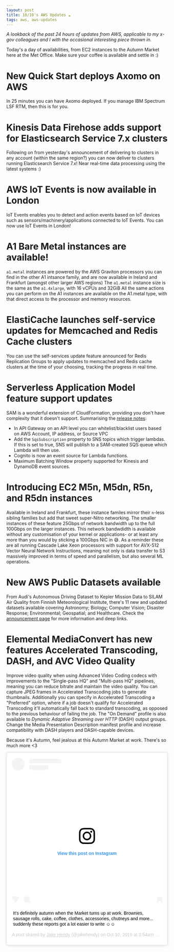 ```yaml
---
layout: post
title: 10/10's AWS Updates ☁
tags: aws, aws-updates
---
```


_A lookback of the past 24 hours of updates from AWS, applicable to my x-gov colleagues and I with the occasional interesting piece thrown in._

Today's a day of availabilities, from EC2 instances to the Autumn Market here at the Met Office. Make sure your coffee is available and settle in :) 


# New Quick Start deploys Axomo on AWS
In 25 minutes you can have Axomo deployed. If you manage IBM Spectrum LSF RTM, then this is for you. 

# Kinesis Data Firehose adds support for Elasticsearch Service 7.x clusters
Following on from yesterday's announcement of delivering to clusters in any account (within the same region?) you can now deliver to clusters running Elasticsearch Service 7.x!
Near real-time data processing using the latest systems :) 

# AWS IoT Events is now available in London
IoT Events enables you to detect and action events based on IoT devices such as sensors/machinery/applications connected to IoT Events. 
You can now use IoT Events in London!

# A1 Bare Metal instances are available!
`a1.metal` instances are powered by the AWS Graviton processors you can find in the other A1 intsance family, and are now available in Ireland and Frankfurt (amongst other larger AWS regions)
The `a1.metal` instance size is the same as the `a1.4xlarge`, with 16 vCPUs and 32GiB
All the same actions you can perform on the A1 instances are available on the A1.metal type, with that direct access to the processor and memory resources. 

# ElastiCache launches self-service updates for Memcached and Redis Cache clusters
You can use the self-services update feature announced for Redis Replication Groups to apply updates to memcached and Redis cache clusters at the time of your choosing, tracking the progress in real time. 

# Serverless Application Model feature support updates
SAM is a wonderful extension of CloudFormation, providing you don't have complexity that it doesn't support. 
Summarising the [release notes](https://github.com/awslabs/serverless-application-model/releases):
* In API Gateway on an API level you can whitelist/blacklist users based on AWS Account, IP address, or Source VPC
* Add the `SqsSubscription` property to SNS topics which trigger lambdas. If this is set to true, SNS will publish to a SAM-created SQS queue which Lambda will then use.
* Cognito is now an event source for Lambda functions.
* Maximum Batching Window property supported for Kinesis and DynamoDB event sources.

# Introducing EC2 M5n, M5dn, R5n, and R5dn instances
Available in Ireland and Frankfurt, these instance familes mirror their `n`-less sibling families but add that sweet super-Nitro networking.
The smaller instances of these feature 25Gbps of network bandwidth up to the full 100Gbps on the larger instances. This network bandwdidth is available without any customisation of your kernel or applications- or at least any more than you would by sticking a 100Gbps NIC in 😅.
As a reminder these are all running Cascade Lake Xeon processors with support for AVX-512 Vector Neural Network Instructions, meaning not only is data transfer to S3 massively improved in terms of speed and parallelism, but also several ML operations. 

# New AWS Public Datasets available
From Audi's Autonomous Driving Dataset to Kepler Mission Data to SILAM Air Quality from Finnish Meteorological Institute, there's 11 new and updated datasets available covering Astronomy; Biology; Computer Vision; Disaster Response; Environmental; Geospatial; and Healthcare.
Check the [announcement page](https://aws.amazon.com/about-aws/whats-new/2019/10/new-aws-public-datasets-available/) for more information and deep links.

# Elemental MediaConvert has new features Accelerated Transcoding, DASH, and AVC Video Quality
Improve video quality when using Advanced Video Coding codecs with improvements to the "Single-pass HQ" and "Multi-pass HQ" pipelines, meaning you can reduce bitrate and maintain the video quality. 
You can capture JPEG frames in Accelerated Transcoding jobs to generate thumbnails. Additionally you can specify in Accelerated Transcoding a "Preferred" option, where if a job doesn't qualify for Accelerated Transcoding it'll automatically fall back to standard transcoding, as opposed to the previous behaviour of failing the job. 
The "On Demand" profile is also available to _Dynamic Adaptive Streaming over HTTP_ (DASH) output groups. Change the Media Presentation Description manifest profile and increase compatibility with DASH players and DASH-capable devices. 

Because it's Autumn, feel jealous at this Autumn Market at work. There's so much more <3

<blockquote class="instagram-media" data-instgrm-captioned data-instgrm-permalink="https://www.instagram.com/p/B3b2En8F2Pn/?utm_source=ig_embed&amp;utm_campaign=loading" data-instgrm-version="12" style=" background:#FFF; border:0; border-radius:3px; box-shadow:0 0 1px 0 rgba(0,0,0,0.5),0 1px 10px 0 rgba(0,0,0,0.15); margin: 1px; max-width:540px; min-width:326px; padding:0; width:99.375%; width:-webkit-calc(100% - 2px); width:calc(100% - 2px);"><div style="padding:16px;"> <a href="https://www.instagram.com/p/B3b2En8F2Pn/?utm_source=ig_embed&amp;utm_campaign=loading" style=" background:#FFFFFF; line-height:0; padding:0 0; text-align:center; text-decoration:none; width:100%;" target="_blank"> <div style=" display: flex; flex-direction: row; align-items: center;"> <div style="background-color: #F4F4F4; border-radius: 50%; flex-grow: 0; height: 40px; margin-right: 14px; width: 40px;"></div> <div style="display: flex; flex-direction: column; flex-grow: 1; justify-content: center;"> <div style=" background-color: #F4F4F4; border-radius: 4px; flex-grow: 0; height: 14px; margin-bottom: 6px; width: 100px;"></div> <div style=" background-color: #F4F4F4; border-radius: 4px; flex-grow: 0; height: 14px; width: 60px;"></div></div></div><div style="padding: 19% 0;"></div> <div style="display:block; height:50px; margin:0 auto 12px; width:50px;"><svg width="50px" height="50px" viewBox="0 0 60 60" version="1.1" xmlns="https://www.w3.org/2000/svg" xmlns:xlink="https://www.w3.org/1999/xlink"><g stroke="none" stroke-width="1" fill="none" fill-rule="evenodd"><g transform="translate(-511.000000, -20.000000)" fill="#000000"><g><path d="M556.869,30.41 C554.814,30.41 553.148,32.076 553.148,34.131 C553.148,36.186 554.814,37.852 556.869,37.852 C558.924,37.852 560.59,36.186 560.59,34.131 C560.59,32.076 558.924,30.41 556.869,30.41 M541,60.657 C535.114,60.657 530.342,55.887 530.342,50 C530.342,44.114 535.114,39.342 541,39.342 C546.887,39.342 551.658,44.114 551.658,50 C551.658,55.887 546.887,60.657 541,60.657 M541,33.886 C532.1,33.886 524.886,41.1 524.886,50 C524.886,58.899 532.1,66.113 541,66.113 C549.9,66.113 557.115,58.899 557.115,50 C557.115,41.1 549.9,33.886 541,33.886 M565.378,62.101 C565.244,65.022 564.756,66.606 564.346,67.663 C563.803,69.06 563.154,70.057 562.106,71.106 C561.058,72.155 560.06,72.803 558.662,73.347 C557.607,73.757 556.021,74.244 553.102,74.378 C549.944,74.521 548.997,74.552 541,74.552 C533.003,74.552 532.056,74.521 528.898,74.378 C525.979,74.244 524.393,73.757 523.338,73.347 C521.94,72.803 520.942,72.155 519.894,71.106 C518.846,70.057 518.197,69.06 517.654,67.663 C517.244,66.606 516.755,65.022 516.623,62.101 C516.479,58.943 516.448,57.996 516.448,50 C516.448,42.003 516.479,41.056 516.623,37.899 C516.755,34.978 517.244,33.391 517.654,32.338 C518.197,30.938 518.846,29.942 519.894,28.894 C520.942,27.846 521.94,27.196 523.338,26.654 C524.393,26.244 525.979,25.756 528.898,25.623 C532.057,25.479 533.004,25.448 541,25.448 C548.997,25.448 549.943,25.479 553.102,25.623 C556.021,25.756 557.607,26.244 558.662,26.654 C560.06,27.196 561.058,27.846 562.106,28.894 C563.154,29.942 563.803,30.938 564.346,32.338 C564.756,33.391 565.244,34.978 565.378,37.899 C565.522,41.056 565.552,42.003 565.552,50 C565.552,57.996 565.522,58.943 565.378,62.101 M570.82,37.631 C570.674,34.438 570.167,32.258 569.425,30.349 C568.659,28.377 567.633,26.702 565.965,25.035 C564.297,23.368 562.623,22.342 560.652,21.575 C558.743,20.834 556.562,20.326 553.369,20.18 C550.169,20.033 549.148,20 541,20 C532.853,20 531.831,20.033 528.631,20.18 C525.438,20.326 523.257,20.834 521.349,21.575 C519.376,22.342 517.703,23.368 516.035,25.035 C514.368,26.702 513.342,28.377 512.574,30.349 C511.834,32.258 511.326,34.438 511.181,37.631 C511.035,40.831 511,41.851 511,50 C511,58.147 511.035,59.17 511.181,62.369 C511.326,65.562 511.834,67.743 512.574,69.651 C513.342,71.625 514.368,73.296 516.035,74.965 C517.703,76.634 519.376,77.658 521.349,78.425 C523.257,79.167 525.438,79.673 528.631,79.82 C531.831,79.965 532.853,80.001 541,80.001 C549.148,80.001 550.169,79.965 553.369,79.82 C556.562,79.673 558.743,79.167 560.652,78.425 C562.623,77.658 564.297,76.634 565.965,74.965 C567.633,73.296 568.659,71.625 569.425,69.651 C570.167,67.743 570.674,65.562 570.82,62.369 C570.966,59.17 571,58.147 571,50 C571,41.851 570.966,40.831 570.82,37.631"></path></g></g></g></svg></div><div style="padding-top: 8px;"> <div style=" color:#3897f0; font-family:Arial,sans-serif; font-size:14px; font-style:normal; font-weight:550; line-height:18px;"> View this post on Instagram</div></div><div style="padding: 12.5% 0;"></div> <div style="display: flex; flex-direction: row; margin-bottom: 14px; align-items: center;"><div> <div style="background-color: #F4F4F4; border-radius: 50%; height: 12.5px; width: 12.5px; transform: translateX(0px) translateY(7px);"></div> <div style="background-color: #F4F4F4; height: 12.5px; transform: rotate(-45deg) translateX(3px) translateY(1px); width: 12.5px; flex-grow: 0; margin-right: 14px; margin-left: 2px;"></div> <div style="background-color: #F4F4F4; border-radius: 50%; height: 12.5px; width: 12.5px; transform: translateX(9px) translateY(-18px);"></div></div><div style="margin-left: 8px;"> <div style=" background-color: #F4F4F4; border-radius: 50%; flex-grow: 0; height: 20px; width: 20px;"></div> <div style=" width: 0; height: 0; border-top: 2px solid transparent; border-left: 6px solid #f4f4f4; border-bottom: 2px solid transparent; transform: translateX(16px) translateY(-4px) rotate(30deg)"></div></div><div style="margin-left: auto;"> <div style=" width: 0px; border-top: 8px solid #F4F4F4; border-right: 8px solid transparent; transform: translateY(16px);"></div> <div style=" background-color: #F4F4F4; flex-grow: 0; height: 12px; width: 16px; transform: translateY(-4px);"></div> <div style=" width: 0; height: 0; border-top: 8px solid #F4F4F4; border-left: 8px solid transparent; transform: translateY(-4px) translateX(8px);"></div></div></div></a> <p style=" margin:8px 0 0 0; padding:0 4px;"> <a href="https://www.instagram.com/p/B3b2En8F2Pn/?utm_source=ig_embed&amp;utm_campaign=loading" style=" color:#000; font-family:Arial,sans-serif; font-size:14px; font-style:normal; font-weight:normal; line-height:17px; text-decoration:none; word-wrap:break-word;" target="_blank">It’s definitely autumn when the Market turns up at work. Brownies, sausage rolls, cake, coffee, clothes, accessories, chutneys and more... suddenly these reports got a lot easier to write ☺️☺️</a></p> <p style=" color:#c9c8cd; font-family:Arial,sans-serif; font-size:14px; line-height:17px; margin-bottom:0; margin-top:8px; overflow:hidden; padding:8px 0 7px; text-align:center; text-overflow:ellipsis; white-space:nowrap;">A post shared by <a href="https://www.instagram.com/jakehendy/?utm_source=ig_embed&amp;utm_campaign=loading" style=" color:#c9c8cd; font-family:Arial,sans-serif; font-size:14px; font-style:normal; font-weight:normal; line-height:17px;" target="_blank"> Jake Hendy</a> (@jakehendy) on <time style=" font-family:Arial,sans-serif; font-size:14px; line-height:17px;" datetime="2019-10-10T10:54:54+00:00">Oct 10, 2019 at 3:54am PDT</time></p></div></blockquote> <script async src="//www.instagram.com/embed.js"></script>

